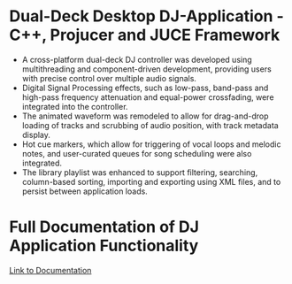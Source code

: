 # Dual-Deck Desktop DJ-Application - C++, Projucer and JUCE Framework
* A cross-platform dual-deck DJ controller was developed using multithreading and component-driven development, providing users with precise control over multiple audio signals. 
* Digital Signal Processing effects, such as low-pass, band-pass and high-pass frequency attenuation and equal-power crossfading, were integrated into the controller. 
* The animated waveform was remodeled to allow for drag-and-drop loading of tracks and scrubbing of audio position, with track metadata display. 
* Hot cue markers, which allow for triggering of vocal loops and melodic notes, and user-curated queues for song scheduling were also integrated. 
* The library playlist was enhanced to support filtering, searching, column-based sorting, importing and exporting using XML files, and to persist between application loads.

# Full Documentation of DJ Application Functionality
[Link to Documentation](https://docs.google.com/document/d/1DYjoH44g0u81sZ7KCgEjwcBirApI3x1uoaBUJxvQsGc/)
